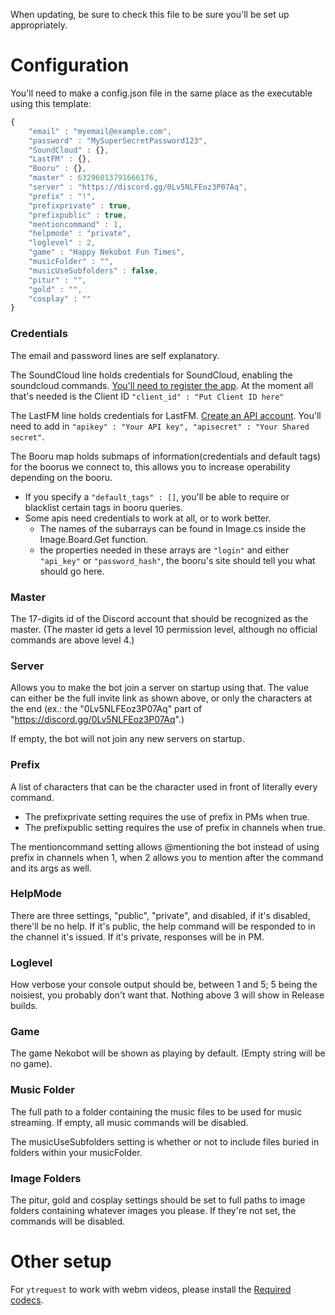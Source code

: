 When updating, be sure to check this file to be sure you'll be set up appropriately.

# Configuration
You'll need to make a config.json file in the same place as the executable using this template:
```javascript
{
    "email" : "myemail@example.com",
    "password" : "MySuperSecretPassword123",
    "SoundCloud" : {},
    "LastFM" : {},
    "Booru" : {},
    "master" : 63296013791666176,
    "server" : "https://discord.gg/0Lv5NLFEoz3P07Aq",
    "prefix" : "!",
    "prefixprivate" : true,
    "prefixpublic" : true,
    "mentioncommand" : 1,
    "helpmode" : "private",
    "loglevel" : 2,
    "game" : "Happy Nekobot Fun Times",
    "musicFolder" : "",
    "musicUseSubfolders" : false,
    "pitur" : "",
    "gold" : "",
    "cosplay" : ""
}
```

### Credentials
The email and password lines are self explanatory.

The SoundCloud line holds credentials for SoundCloud, enabling the soundcloud commands. [You'll need to register the app](https://soundcloud.com/you/apps/). At the moment all that's needed is the Client ID `"client_id" : "Put Client ID here"`

The LastFM line holds credentials for LastFM. [Create an API account](http://www.last.fm/api/account/create). You'll need to add in `"apikey" : "Your API key", "apisecret" : "Your Shared secret"`.

The Booru map holds submaps of information(credentials and default tags) for the boorus we connect to, this allows you to increase operability depending on the booru.
+ If you specify a `"default_tags" : []`, you'll be able to require or blacklist certain tags in booru queries.
+ Some apis need credentials to work at all, or to work better.
  + The names of the subarrays can be found in Image.cs inside the Image.Board.Get function.
  + the properties needed in these arrays are `"login"` and either `"api_key"` or `"password_hash"`, the booru's site should tell you what should go here.

### Master
The 17-digits id of the Discord account that should be recognized as the master. (The master id gets a level 10 permission level, although no official commands are above level 4.)

### Server
Allows you to make the bot join a server on startup using that. The value can either be the full invite link as shown above, or only the characters at the end (ex.: the "0Lv5NLFEoz3P07Aq" part of "https://discord.gg/0Lv5NLFEoz3P07Aq".)

If empty, the bot will not join any new servers on startup.

### Prefix
A list of characters that can be the character used in front of literally every command.
+ The prefixprivate setting requires the use of prefix in PMs when true.
+ The prefixpublic setting requires the use of prefix in channels when true.

The mentioncommand setting allows @mentioning the bot instead of using prefix in channels when 1, when 2 allows you to mention after the command and its args as well.

### HelpMode
There are three settings, "public", "private", and disabled, if it's disabled, there'll be no help. If it's public, the help command will be responded to in the channel it's issued. If it's private, responses will be in PM.

### Loglevel
How verbose your console output should be, between 1 and 5; 5 being the noisiest, you probably don't want that.
Nothing above 3 will show in Release builds.

### Game
The game Nekobot will be shown as playing by default. (Empty string will be no game).

### Music Folder
The full path to a folder containing the music files to be used for music streaming.
If empty, all music commands will be disabled.

The musicUseSubfolders setting is whether or not to include files buried in folders within your musicFolder.

### Image Folders
The pitur, gold and cosplay settings should be set to full paths to image folders containing whatever images you please. If they're not set, the commands will be disabled.

# Other setup
For `ytrequest` to work with webm videos, please install the [Required codecs](https://tools.google.com/dlpage/webmmf/).
